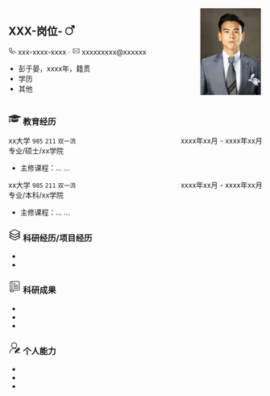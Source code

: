 

<div style="display: flex;">
    <div style="flex: 3;">
        <h2 style="border-bottom: none;">XXX-岗位-  <img src="icon\man.svg" width="20px"></h2>
        <div>
            <span>
                <img src="icon\phone.svg" width="15px"> xxx-xxxx-xxxx
            </span>
            ·
            <span>
                <img src="icon\email.svg" width="15px"> xxxxxxxxx@xxxxxx
            </span>
        </div>
        <ul style="list-style-type: disc; padding-left: 20px;">
        <li>彭于晏，xxxx年，籍贯<br>
        <li>学历<br>
        <li>其他<br>
    </div>
    <div style="flex: 1;">
        <center>
            <img src="figure\photo.jpg" width="120px">
        </center>
    </div>
</div>


### <img src="icon/graduation.svg" width="25px"> 教育经历



<div style="display: flex;">
    <div style="flex: 1;">
        xx大学 <code>985</code> <code>211</code> <code>双一流</code> <br>
    </div>
    <div style="flex: 1;">
        <div style="text-align: right;">
            xxxx年xx月 - xxxx年xx月
        </div>
    </div>
</div>
专业/硕士/xx学院

- 主修课程：... ...

<div style="display: flex;">
    <div style="flex: 1;">
        xx大学 <code>985</code> <code>211</code> <code>双一流</code> <br>
    </div>
    <div style="flex: 1;">
        <div style="text-align: right;">
            xxxx年xx月 - xxxx年xx月
        </div>
    </div>
</div>
专业/本科/xx学院

- 主修课程：... ...


### <img src="icon/project.svg" width="25px"> 科研经历/项目经历

- 
- 

### <img src="icon\paper.svg" width="25px"> 科研成果

- 
- 
- 

### <img src="icon\ability.svg" width="25px"> 个人能力

- 
- 
- 